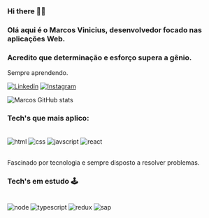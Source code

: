 ### Hi there 🖖🏼

### Olá aqui é o Marcos Vinicius, desenvolvedor focado nas aplicações Web.
### Acredito que determinação e esforço supera a gênio.
Sempre aprendendo.


[![Linkedin](https://img.shields.io/badge/LinkedIn-0077B5?style=for-the-badge&logo=linkedin&logoColor=white)](https://www.linkedin.com/in/m4rcaoferole/)
[![Instagram](https://img.shields.io/badge/Instagram-E4405F?style=for-the-badge&logo=instagram&logoColor=white)](https://www.instagram.com/m4rcaoferole)

![Marcos GitHub stats](https://github-readme-stats.vercel.app/api?username=m4rcaoferole&show_icons=true&theme=dracula)

### Tech's que mais aplico:

<div style="display: inline_block"> </br>
  <img align="center" alt="html" src="https://img.shields.io/badge/HTML5-E34F26?style=for-the-badge&logo=html5&logoColor=white" />
  <img align="center" alt="css" src="https://img.shields.io/badge/CSS3-1572B6?style=for-the-badge&logo=css3&logoColor=white" />
  <img align="center" alt="javscript" src="https://img.shields.io/badge/JavaScript-F7DF1E?style=for-the-badge&logo=javascript&logoColor=black" />
  <img align="center" alt="react" src="https://img.shields.io/badge/React-20232A?style=for-the-badge&logo=react&logoColor=61DAFB" />

</div></br>

Fascinado por tecnologia  e sempre disposto a resolver problemas.

### Tech's em estudo 🕹

<div style="display: inline_block"> </br>
  <img align="center" alt="node" src="https://img.shields.io/badge/Node.js-43853D?style=for-the-badge&logo=node.js&logoColor=white" />
  <img align="center" alt="typescript" src="https://img.shields.io/badge/TypeScript-007ACC?style=for-the-badge&logo=typescript&logoColor=white" />
  <img align="center" alt="redux" src="https://img.shields.io/badge/Redux-593D88?style=for-the-badge&logo=redux&logoColor=white" />
  <img align="center" alt="sap" src="https://img.shields.io/badge/SAP-0FAAFF?style=for-the-badge&logo=sap&logoColor=white" />
</div></br>
<!--
**m4rcaoferole/m4rcaoferole** is a ✨ _special_ ✨ repository because its `README.md` (this file) appears on your GitHub profile.

Here are some ideas to get you started:

- 🔭 I’m currently working on ...
- 🌱 I’m currently learning ...
- 👯 I’m looking to collaborate on ...
- 🤔 I’m looking for help with ...
- 💬 Ask me about ...
- 📫 How to reach me: ...
- 😄 Pronouns: ...
- ⚡ Fun fact: ...
-->
